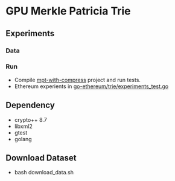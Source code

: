 # GPU Merkle Patricia Trie
## Experiments
### Data

### Run
* Compile [mpt-with-compress](./mpt-with-compress/) project and run tests.
* Ethereum experients in [go-ethereum/trie/experiments_test.go](./go-ethereum/trie/experiments_test.go)
## Dependency
* crypto++ 8.7
* libxml2
* gtest
* golang
## Download Dataset
* bash download_data.sh

